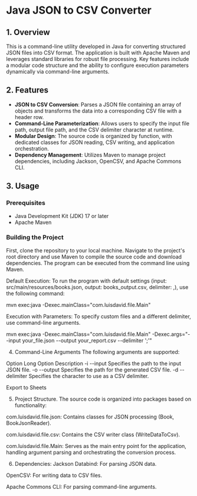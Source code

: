 # Java JSON to CSV Converter

## 1. Overview

This is a command-line utility developed in Java for converting structured JSON files into CSV format. The application is built with Apache Maven and leverages standard libraries for robust file processing. Key features include a modular code structure and the ability to configure execution parameters dynamically via command-line arguments.

## 2. Features

* **JSON to CSV Conversion**: Parses a JSON file containing an array of objects and transforms the data into a corresponding CSV file with a header row.
* **Command-Line Parameterization**: Allows users to specify the input file path, output file path, and the CSV delimiter character at runtime.
* **Modular Design**: The source code is organized by function, with dedicated classes for JSON reading, CSV writing, and application orchestration.
* **Dependency Management**: Utilizes Maven to manage project dependencies, including Jackson, OpenCSV, and Apache Commons CLI.

## 3. Usage

### Prerequisites

* Java Development Kit (JDK) 17 or later
* Apache Maven

### Building the Project

First, clone the repository to your local machine. Navigate to the project's root directory and use Maven to compile the source code and download dependencies. The program can be executed from the command line using Maven.

Default Execution:
To run the program with default settings (input: src/main/resources/books.json, output: books_output.csv, delimiter: ,), use the following command:

mvn exec:java -Dexec.mainClass="com.luisdavid.file.Main"

Execution with Parameters:
To specify custom files and a different delimiter, use command-line arguments.

mvn exec:java -Dexec.mainClass="com.luisdavid.file.Main" -Dexec.args="--input your_file.json --output your_report.csv --delimiter ';'"


4. Command-Line Arguments
The following arguments are supported:

Option	Long Option	Description
-i	--input	Specifies the path to the input JSON file.
-o	--output	Specifies the path for the generated CSV file.
-d	--delimiter	Specifies the character to use as a CSV delimiter.

Export to Sheets

5. Project Structure.
The source code is organized into packages based on functionality:

com.luisdavid.file.json: Contains classes for JSON processing (Book, BookJsonReader).

com.luisdavid.file.csv: Contains the CSV writer class (WriteDataToCsv).

com.luisdavid.file.Main: Serves as the main entry point for the application, handling argument parsing and orchestrating the conversion process.

6. Dependencies:
Jackson Databind: For parsing JSON data.

OpenCSV: For writing data to CSV files.

Apache Commons CLI: For parsing command-line arguments.
